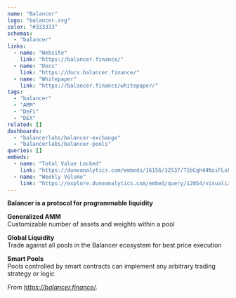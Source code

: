```yaml
---
name: "Balancer"
logo: "balancer.svg"
color: "#333333"
schemas:
  - "balancer"
links:
  - name: "Website"
    link: "https://balancer.finance/"
  - name: "Docs"
    link: "https://docs.balancer.finance/"
  - name: "Whitepaper"
    link: "https://balancer.finance/whitepaper/"
tags:
  - "balancer"
  - "AMM"
  - "DeFi"
  - "DEX"
related: []
dashboards: 
  - "balancerlabs/balancer-exchange"
  - "balancerlabs/balancer-pools"
queries: []
embeds:
  - name: "Total Value Locked"
    link: "https://duneanalytics.com/embeds/16156/32537/T1bCqh44NxiFLxFInYBeGnslWTN5AtWOXZZqZyRm" 
  - name: "Weekly Volume"
    link: "https://explore.duneanalytics.com/embed/query/12054/visualization/24005?api_key=dOW94Gbt2IA5UiHyQPHzl7opeF2OG05wTlzy085H" 
---
```


**Balancer is a protocol for programmable liquidity**

**Generalized AMM**  
Customizable number of assets and weights within a pool

**Global Liquidity**  
Trade against all pools in the Balancer ecosystem for best price execution

**Smart Pools**  
Pools controlled by smart contracts can implement any arbitrary trading strategy or logic

*From https://balancer.finance/.*
